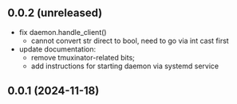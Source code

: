 ## 0.0.2 (unreleased)


- fix daemon.handle_client()
  - cannot convert str direct to bool, need to go via int cast first
- update documentation:
  - remove tmuxinator-related bits;
  - add instructions for starting daemon via systemd service


## 0.0.1 (2024-11-18)
